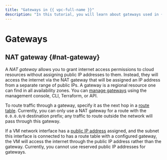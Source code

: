 ```yaml
---
title: "Gateways in {{ vpc-full-name }}"
description: "In this tutorial, you will learn about gateways used in {{ vpc-full-name }}."
---
```


# Gateways

## NAT gateway {#nat-gateway}

A _NAT gateway_ allows you to grant internet access permissions to cloud resources without assigning public IP addresses to them. Instead, they will access the internet via the NAT gateway that will be assigned an IP address from a separate range of public IPs. A gateway is a regional resource one can find in all availability zones. You can [manage gateways](../operations/create-nat-gateway.md) using the management console, CLI, Terraform, or API.

To route traffic through a gateway, specify it as the next hop in a [route table](routing.md). Currently, you can only use a NAT gateway for a route with the `0.0.0.0/0` destination prefix; any traffic to route outside the network will pass through this gateway.

If a VM network interface has a [public IP address](address.md#public-addresses) assigned, and the subnet this interface is connected to has a route table with a configured gateway, the VM will access the internet through the public IP address rather than the gateway. Currently, you cannot use reserved public IP addresses for gateways.
